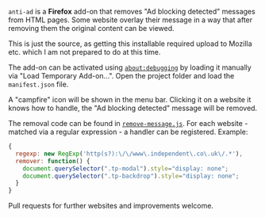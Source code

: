 `anti-ad` is a **Firefox** add-on that removes "Ad blocking detected" messages from HTML pages. Some website overlay their message in a way that after removing them the original content can be viewed.

This is just the source, as getting this installable required upload to Mozilla etc. which I am not prepared to do at this time.

The add-on can be activated using [`about:debugging`](about:debugging) by loading it manually via "Load Temporary Add-on...". Open the project folder and load the `manifest.json` file.

A "campfire" icon will be shown in the menu bar. Clicking it on a website it knows how to handle, the "Ad blocking detected" message will be removed.

The removal code can be found in [`remove-message.js`](remove-message.js). For each website - matched via a regular expression - a handler can be registered. Example:

```javascript
{
  regexp: new RegExp('http(s?):\/\/www\.independent\.co\.uk\/.*'),
  remover: function() {
    document.querySelector(".tp-modal").style="display: none";
    document.querySelector(".tp-backdrop").style="display: none";
  }
}
```

Pull requests for further websites and improvements welcome.

